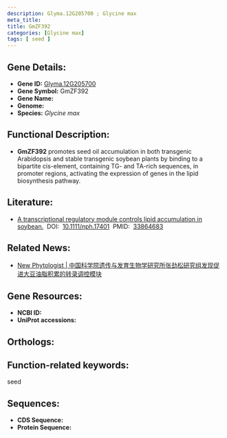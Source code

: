 ```yaml
---
description: Glyma.12G205700 ; Glycine max
meta_title:
title: GmZF392
categories: [Glycine max]
tags: [ seed ]
---
```


## Gene Details:
- **Gene ID:**	[Glyma.12G205700]()
- **Gene Symbol:** GmZF392
- **Gene Name:** 
- **Genome:** []()
- **Species:** *Glycine max*

## Functional Description:
   - **GmZF392** promotes seed oil accumulation in both transgenic Arabidopsis and stable transgenic soybean plants by binding to a bipartite cis-element, containing TG- and TA-rich sequences, in promoter regions, activating the expression of genes in the lipid biosynthesis pathway.

## Literature:
   - [A transcriptional regulatory module controls lipid accumulation in soybean.]( https://nph.onlinelibrary.wiley.com/doi/10.1111/nph.17401)&nbsp;&nbsp;DOI:&nbsp;&nbsp;[10.1111/nph.17401](https://nph.onlinelibrary.wiley.com/doi/10.1111/nph.17401)&nbsp;&nbsp;PMID:&nbsp;&nbsp;[33864683](https://pubmed.ncbi.nlm.nih.gov/33864683/)

## Related News:
   - [New Phytologist | 中国科学院遗传与发育生物学研究所张劲松研究组发现促进大豆油脂积累的转录调控模块](https://mp.weixin.qq.com/s?__biz=Mzg3MDEwNDEyMg==&mid=2247508973&idx=6&sn=e7b4774408245e5cd3d70a3bc627d147&chksm=ce900eb8f9e787ae48296183c2501bfc8fd2783f0a524d38d7589efc80dd04a57c8982acf888&scene=27#wechat_redirect)

## Gene Resources:
- **NCBI ID:** [](https://www.ncbi.nlm.nih.gov/gene/?term=)
- **UniProt accessions:** [](https://www.uniprot.org/uniprotkb//entry)

## Orthologs:

## Function-related keywords:
seed

## Sequences:
- **CDS Sequence:**
- **Protein Sequence:**
